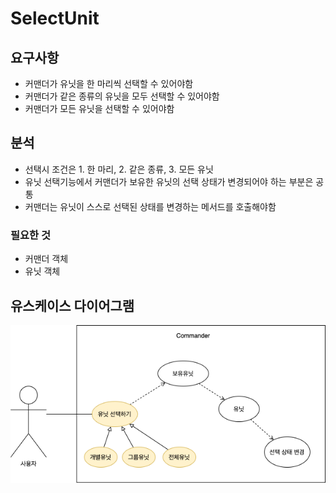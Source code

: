 # SelectUnit
## 요구사항
- 커맨더가 유닛을 한 마리씩 선택할 수 있어야함
- 커맨더가 같은 종류의 유닛을 모두 선택할 수 있어야함
- 커맨더가 모든 유닛을 선택할 수 있어야함

## 분석
- 선택시 조건은 1. 한 마리, 2. 같은 종류, 3. 모든 유닛
- 유닛 선택기능에서 커맨더가 보유한 유닛의 선택 상태가 변경되어야 하는 부분은 공통
- 커맨더는 유닛이 스스로 선택된 상태를 변경하는 메서드를 호출해야함
### 필요한 것
- 커맨더 객체
- 유닛 객체

## 유스케이스 다이어그램
![유스케이스 다이어그램](../../resource/SelectUnitUsecase.png)